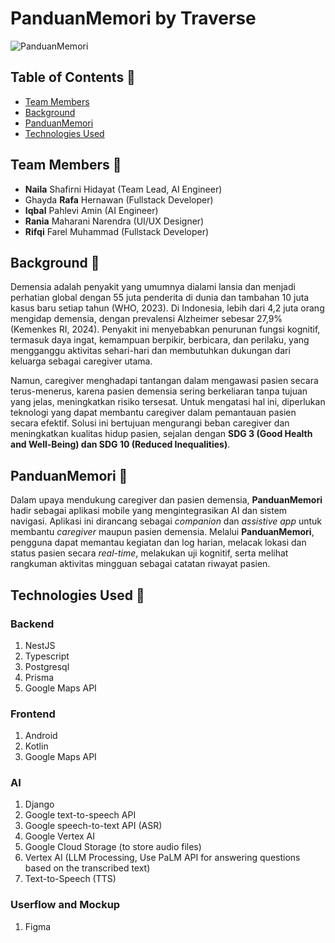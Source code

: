 # PanduanMemori by Traverse
![PanduanMemori](https://storage.googleapis.com/panduanmemori-cdn/assets/logo_panduanmemori.png)

## Table of Contents 📔
- [Team Members](#Team-)
- [Background](#Background-)
- [PanduanMemori](#PanduanMemori-️)
- [Technologies Used](#technologies-used-)

## Team Members 👥
- **Naila** Shafirni Hidayat (Team Lead, AI Engineer)
- Ghayda **Rafa** Hernawan (Fullstack Developer)
- **Iqbal** Pahlevi Amin (AI Engineer)
- **Rania** Maharani Narendra (UI/UX Designer)
- **Rifqi** Farel Muhammad (Fullstack Developer)

## Background 🔎
Demensia adalah penyakit yang umumnya dialami lansia dan menjadi perhatian global dengan 55 juta penderita di dunia dan tambahan 10 juta kasus baru setiap tahun (WHO, 2023). Di Indonesia, lebih dari 4,2 juta orang mengidap demensia, dengan prevalensi Alzheimer sebesar 27,9% (Kemenkes RI, 2024). Penyakit ini menyebabkan penurunan fungsi kognitif, termasuk daya ingat, kemampuan berpikir, berbicara, dan perilaku, yang mengganggu aktivitas sehari-hari dan membutuhkan dukungan dari keluarga sebagai caregiver utama.  

Namun, caregiver menghadapi tantangan dalam mengawasi pasien secara terus-menerus, karena pasien demensia sering berkeliaran tanpa tujuan yang jelas, meningkatkan risiko tersesat. Untuk mengatasi hal ini, diperlukan teknologi yang dapat membantu caregiver dalam pemantauan pasien secara efektif. Solusi ini bertujuan mengurangi beban caregiver dan meningkatkan kualitas hidup pasien, sejalan dengan **SDG 3 (Good Health and Well-Being) dan SDG 10 (Reduced Inequalities)**.

## PanduanMemori 🧠
Dalam upaya mendukung caregiver dan pasien demensia, **PanduanMemori** hadir sebagai aplikasi mobile yang mengintegrasikan AI dan sistem navigasi. Aplikasi ini dirancang sebagai *companion* dan *assistive app* untuk membantu *caregiver* maupun pasien demensia. Melalui **PanduanMemori**, pengguna dapat memantau kegiatan dan log harian, melacak lokasi dan status pasien secara *real-time*, melakukan uji kognitif, serta melihat rangkuman aktivitas mingguan sebagai catatan riwayat pasien.

## Technologies Used 📱
### Backend
1. NestJS
2. Typescript
3. Postgresql
4. Prisma
5. Google Maps API

### Frontend
1. Android
2. Kotlin
3. Google Maps API

### AI
1. Django
2. Google text-to-speech API
3. Google speech-to-text API (ASR)
4. Google Vertex AI
5. Google Cloud Storage (to store audio files)
6. Vertex AI (LLM Processing, Use PaLM API for answering questions based on the transcribed text)
7. Text-to-Speech (TTS)

### Userflow and Mockup
1. Figma